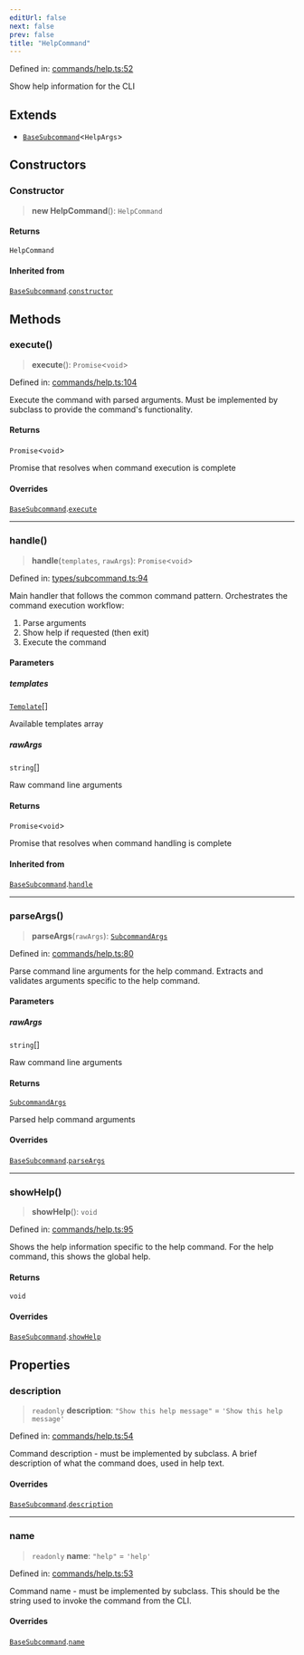 ```yaml
---
editUrl: false
next: false
prev: false
title: "HelpCommand"
---
```


Defined in: [commands/help.ts:52](https://github.com/yashjawale/fabr/blob/2175f836f52904c60bea5117c14ee0416e76bd93/src/commands/help.ts#L52)

Show help information for the CLI

## Extends

- [`BaseSubcommand`](/fabr/docs/api/types/subcommand/classes/basesubcommand/)\<`HelpArgs`\>

## Constructors

### Constructor

> **new HelpCommand**(): `HelpCommand`

#### Returns

`HelpCommand`

#### Inherited from

[`BaseSubcommand`](/fabr/docs/api/types/subcommand/classes/basesubcommand/).[`constructor`](/fabr/docs/api/types/subcommand/classes/basesubcommand/#constructor)

## Methods

### execute()

> **execute**(): `Promise`\<`void`\>

Defined in: [commands/help.ts:104](https://github.com/yashjawale/fabr/blob/2175f836f52904c60bea5117c14ee0416e76bd93/src/commands/help.ts#L104)

Execute the command with parsed arguments.
Must be implemented by subclass to provide the command's functionality.

#### Returns

`Promise`\<`void`\>

Promise that resolves when command execution is complete

#### Overrides

[`BaseSubcommand`](/fabr/docs/api/types/subcommand/classes/basesubcommand/).[`execute`](/fabr/docs/api/types/subcommand/classes/basesubcommand/#execute)

***

### handle()

> **handle**(`templates`, `rawArgs`): `Promise`\<`void`\>

Defined in: [types/subcommand.ts:94](https://github.com/yashjawale/fabr/blob/2175f836f52904c60bea5117c14ee0416e76bd93/src/types/subcommand.ts#L94)

Main handler that follows the common command pattern.
Orchestrates the command execution workflow:
1. Parse arguments
2. Show help if requested (then exit)
3. Execute the command

#### Parameters

##### templates

[`Template`](/fabr/docs/api/types/templates/interfaces/template/)[]

Available templates array

##### rawArgs

`string`[]

Raw command line arguments

#### Returns

`Promise`\<`void`\>

Promise that resolves when command handling is complete

#### Inherited from

[`BaseSubcommand`](/fabr/docs/api/types/subcommand/classes/basesubcommand/).[`handle`](/fabr/docs/api/types/subcommand/classes/basesubcommand/#handle)

***

### parseArgs()

> **parseArgs**(`rawArgs`): [`SubcommandArgs`](/fabr/docs/api/types/subcommand/interfaces/subcommandargs/)

Defined in: [commands/help.ts:80](https://github.com/yashjawale/fabr/blob/2175f836f52904c60bea5117c14ee0416e76bd93/src/commands/help.ts#L80)

Parse command line arguments for the help command.
Extracts and validates arguments specific to the help command.

#### Parameters

##### rawArgs

`string`[]

Raw command line arguments

#### Returns

[`SubcommandArgs`](/fabr/docs/api/types/subcommand/interfaces/subcommandargs/)

Parsed help command arguments

#### Overrides

[`BaseSubcommand`](/fabr/docs/api/types/subcommand/classes/basesubcommand/).[`parseArgs`](/fabr/docs/api/types/subcommand/classes/basesubcommand/#parseargs)

***

### showHelp()

> **showHelp**(): `void`

Defined in: [commands/help.ts:95](https://github.com/yashjawale/fabr/blob/2175f836f52904c60bea5117c14ee0416e76bd93/src/commands/help.ts#L95)

Shows the help information specific to the help command.
For the help command, this shows the global help.

#### Returns

`void`

#### Overrides

[`BaseSubcommand`](/fabr/docs/api/types/subcommand/classes/basesubcommand/).[`showHelp`](/fabr/docs/api/types/subcommand/classes/basesubcommand/#showhelp)

## Properties

### description

> `readonly` **description**: `"Show this help message"` = `'Show this help message'`

Defined in: [commands/help.ts:54](https://github.com/yashjawale/fabr/blob/2175f836f52904c60bea5117c14ee0416e76bd93/src/commands/help.ts#L54)

Command description - must be implemented by subclass.
A brief description of what the command does, used in help text.

#### Overrides

[`BaseSubcommand`](/fabr/docs/api/types/subcommand/classes/basesubcommand/).[`description`](/fabr/docs/api/types/subcommand/classes/basesubcommand/#description)

***

### name

> `readonly` **name**: `"help"` = `'help'`

Defined in: [commands/help.ts:53](https://github.com/yashjawale/fabr/blob/2175f836f52904c60bea5117c14ee0416e76bd93/src/commands/help.ts#L53)

Command name - must be implemented by subclass.
This should be the string used to invoke the command from the CLI.

#### Overrides

[`BaseSubcommand`](/fabr/docs/api/types/subcommand/classes/basesubcommand/).[`name`](/fabr/docs/api/types/subcommand/classes/basesubcommand/#name)
